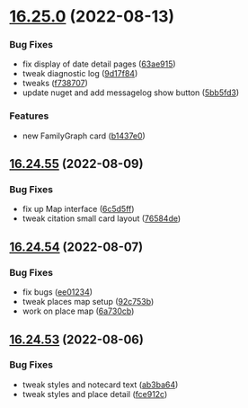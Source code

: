 # [16.25.0](https://github.com/phandcock/GrampsView/compare/v16.24.55...v16.25.0) (2022-08-13)


### Bug Fixes

* fix display of date detail pages ([63ae915](https://github.com/phandcock/GrampsView/commit/63ae915c88ae5b94def814b85a17054f7c4a7d2f))
* tweak diagnostic log ([9d17f84](https://github.com/phandcock/GrampsView/commit/9d17f8467959f6c51379552bb78b1e7bc6e6cecd))
* tweaks ([f738707](https://github.com/phandcock/GrampsView/commit/f738707de1fdc46b853d944e99f0f352430917a6))
* update nuget and add messagelog show button ([5bb5fd3](https://github.com/phandcock/GrampsView/commit/5bb5fd32fa9142f497ac2b918114e7c499378668))


### Features

* new FamilyGraph card ([b1437e0](https://github.com/phandcock/GrampsView/commit/b1437e0fdb1189a1509878adfdc64c269bad45b5))



## [16.24.55](https://github.com/phandcock/GrampsView/compare/v16.24.54...v16.24.55) (2022-08-09)


### Bug Fixes

* fix up Map interface ([6c5d5ff](https://github.com/phandcock/GrampsView/commit/6c5d5ffb6cf8bc86c1710447ff34d1ec06b5d13b))
* tweak citation small card layout ([76584de](https://github.com/phandcock/GrampsView/commit/76584de8593e4e11d4bdde56a6405039aadb3870))



## [16.24.54](https://github.com/phandcock/GrampsView/compare/v16.24.53...v16.24.54) (2022-08-07)


### Bug Fixes

* fix bugs ([ee01234](https://github.com/phandcock/GrampsView/commit/ee012348b767ac815123311172448e9504fb3bec))
* tweak places map setup ([92c753b](https://github.com/phandcock/GrampsView/commit/92c753bc04791cde4f57d727477bc67dd4c97cef))
* work on place map ([6a730cb](https://github.com/phandcock/GrampsView/commit/6a730cbc55c5c962584fe5ebc4e0ff9a3b534d3e))



## [16.24.53](https://github.com/phandcock/GrampsView/compare/v16.24.52...v16.24.53) (2022-08-06)


### Bug Fixes

* tweak styles and notecard text ([ab3ba64](https://github.com/phandcock/GrampsView/commit/ab3ba645b0805e07b0914a3046f3129b65ab2f32))
* tweak styles and place detail ([fce912c](https://github.com/phandcock/GrampsView/commit/fce912c2ea68ed4f2dc51f24f1c5203dc205fae8))



